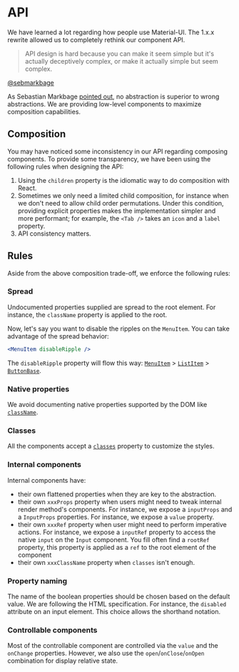 # API

We have learned a lot regarding how people use Material-UI.
The 1.x.x rewrite allowed us to completely rethink our component API.

> API design is hard because you can make it seem simple but it's actually deceptively complex, or make it actually simple but seem complex.

[@sebmarkbage](https://twitter.com/sebmarkbage/status/728433349337841665)

As Sebastian Markbage [pointed out](http://2014.jsconf.eu/speakers/sebastian-markbage-minimal-api-surface-area-learning-patterns-instead-of-frameworks.html), no abstraction is superior to wrong abstractions.
We are providing low-level components to maximize composition capabilities.

## Composition

You may have noticed some inconsistency in our API regarding composing components.
To provide some transparency, we have been using the following rules when designing the API:

1. Using the `children` property is the idiomatic way to do composition with React.
2. Sometimes we only need a limited child composition, for instance when we don't need to allow child order permutations.
Under this condition, providing explicit properties makes the implementation simpler and more performant; for example, the `<Tab />` takes an `icon` and a `label` property.
3. API consistency matters.

## Rules

Aside from the above composition trade-off, we enforce the following rules:

### Spread

Undocumented properties supplied are spread to the root element.
For instance, the `className` property is applied to the root.

Now, let's say you want to disable the ripples on the `MenuItem`.
You can take advantage of the spread behavior:
```jsx
<MenuItem disableRipple />
```
The `disableRipple` property will flow this way: [`MenuItem`](/api/menu-item) > [`ListItem`](/api/list-item) > [`ButtonBase`](/api/button-base).

### Native properties

We avoid documenting native properties supported by the DOM like [`className`](/customization/overrides#overriding-with-class-names).

### Classes

All the components accept a [`classes`](/customization/overrides#overriding-with-classes) property to customize the styles.

### Internal components

Internal components have:
- their own flattened properties when they are key to the abstraction.
- their own `xxxProps` property when users might need to tweak internal render method's components. For instance, we expose a `inputProps` and a `InputProps` properties.
  For instance, we expose a `value` property.
- their own `xxxRef` property when user might need to perform imperative actions.
  For instance, we expose a `inputRef` property to access the native `input` on the `Input` component.
  You fill often find a `rootRef` property, this property is applied as a `ref` to the root element of the component
- their own `xxxClassName` property when `classes` isn't enough.

### Property naming

The name of the boolean properties should be chosen based on the default value. We are following the HTML specification.
For instance, the `disabled` attribute on an input element. This choice allows the shorthand notation.

### Controllable components

Most of the controllable component are controlled via the `value` and the `onChange` properties.
However, we also use the `open`/`onClose`/`onOpen` combination for display relative state.
